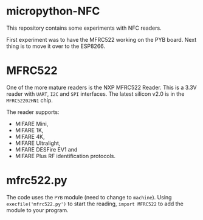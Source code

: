 # micropython-NFC

This repository contains some experiments with NFC readers. 

First experiment was to have the MFRC522 working on the PYB board. Next thing is to move it over to the ESP8266.

# MFRC522
One of the more mature readers is the NXP MFRC522 Reader. This is a 3.3V reader with `UART`, `I2C` and `SPI` interfaces. The latest silicon v2.0 is in the `MFRC52202HN1` chip.

The reader supports:
- MIFARE Mini,
- MIFARE 1K, 
- MIFARE 4K, 
- MIFARE Ultralight, 
- MIFARE DESFire EV1 and 
- MIFARE Plus RF identification protocols.

# mfrc522.py
The code uses the `PYB` module (need to change to `machine`). Using `execfile('mfrc522.py')` to start the reading, `import MFRC522` to add the module to your program.

